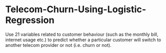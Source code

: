 # Telecom-Churn-Using-Logistic-Regression
Use 21 variables related to customer behaviour (such as the monthly bill, internet usage etc.) to predict whether a particular customer will switch to another telecom provider or not (i.e. churn or not).
